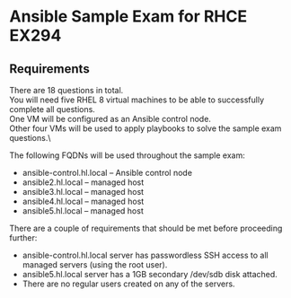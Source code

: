 # Ansible Sample Exam for RHCE EX294

## Requirements

There are 18 questions in total.\
You will need five RHEL 8 virtual machines to be able to successfully complete all questions.\
One VM will be configured as an Ansible control node.\
Other four VMs will be used to apply playbooks to solve the sample exam questions.\

The following FQDNs will be used throughout the sample exam:
- ansible-control.hl.local – Ansible control node
- ansible2.hl.local – managed host
- ansible3.hl.local – managed host
- ansible4.hl.local – managed host
- ansible5.hl.local – managed host

There are a couple of requirements that should be met before proceeding further:
- ansible-control.hl.local server has passwordless SSH access to all managed servers (using the root user).
- ansible5.hl.local server has a 1GB secondary /dev/sdb disk attached.
- There are no regular users created on any of the servers.
